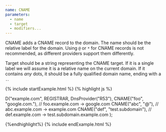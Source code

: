 ```yaml
---
name: CNAME
parameters:
  - name
  - target
  - modifiers...
---
```


CNAME adds a CNAME record to the domain. The name should be the relative label for the domain.
Using `@` or `*` for CNAME records is not recommended, as different providers support them differently.

Target should be a string representing the CNAME target. If it is a single label we will assume it is a relative name on the current domain. If it contains *any* dots, it should be a fully qualified domain name, ending with a `.`.

{% include startExample.html %}
{% highlight js %}

D("example.com", REGISTRAR, DnsProvider("R53"),
  CNAME("foo", "google.com."), // foo.example.com -> google.com
  CNAME("abc", "@"), // abc.example.com -> example.com
  CNAME("def", "test.subdomain"), // def.example.com -> test.subdomain.example.com
);

{%endhighlight%}
{% include endExample.html %}